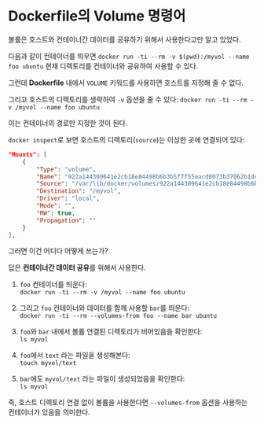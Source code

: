 # Dockerfile의 Volume 명령어

볼륨은 호스트와 컨테이너간 데이터를 공유하기 위해서 사용한다고만 알고 있었다.

다음과 같이 컨테이너를 띄우면 ```docker run -ti --rm -v $(pwd):/myvol --name foo ubuntu```
현재 디렉토리를 컨테이너와 공유하여 사용할 수 있다.

그런데 **Dockerfile** 내에서 ```VOLUME``` 키워드를 사용하면 호스트를 지정해 줄 수 없다.

그리고 호스트의 디렉토리를 생략하여 ```-v``` 옵션을 줄 수 있다: ```docker run -ti --rm -v /myvol --name foo ubuntu```

이는 컨테이너의 경로만 지정한 것이 된다.

```docker inspect```로 보면 호스트의 디렉토리(```source```)는 이상한 곳에 연결되어 있다:

```json
"Mounts": [
    {
        "Type": "volume",
        "Name": "922a144309641e2cb18e84498b6b3b5f7f55eacd8073b37062b1dc50cc568814",
        "Source": "/var/lib/docker/volumes/922a144309641e2cb18e84498b6b3b5f7f55eacd8073b37062b1dc50cc568814/_data",
        "Destination": "/myvol",
        "Driver": "local",
        "Mode": "",
        "RW": true,
        "Propagation": ""
    }
],
```

그러면 이건 어디다 어떻게 쓰는가?

답은 **컨테이너간 데이터 공유**를 위해서 사용한다.

1. ```foo``` 컨테이너를 띄운다:<br>
```docker run -ti --rm -v /myvol --name foo ubuntu```

1. 그리고 ```foo``` 컨테이너와 데이터를 함께 사용할 ```bar```를 띄운다:<br>
```docker run -ti --rm --volumes-from foo --name bar ubuntu```

1. ```foo```와 ```bar``` 내에서 볼륨 연결된 디렉토리가 비어있음을 확인한다:<br>
```ls myvol```

1. ```foo```에서 ```text``` 라는 파일을 생성해본다:<br>
```touch myvol/text```

1. ```bar```에도 ```myvol/text``` 라는 파일이 생성되었음을 확인한다:<br>
```ls myvol```

즉, 호스트 디렉토리 연결 없이 볼륨을 사용한다면 ```--volumes-from``` 옵션을 사용하는 컨테이너가 있음을 의미한다.
